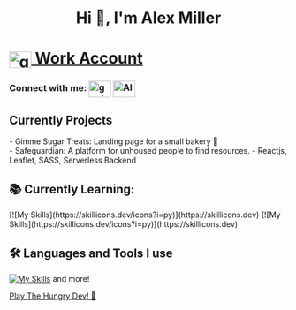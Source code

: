 <h1 align="center">Hi 👋, I'm Alex Miller</h1>
<h1><a href="https://github.com/alexezpt" target="blank"><img align="center" src="https://raw.githubusercontent.com/rahuldkjain/github-profile-readme-generator/master/src/images/icons/Social/github.svg" alt="gunjan1909" height="30" width="40" />  Work Account </a></h1>

<h3 align="left">Connect with me:
<a href="https://www.instagram.com/alexannmill/" target="blank"><img align="center" src="https://raw.githubusercontent.com/rahuldkjain/github-profile-readme-generator/master/src/images/icons/Social/instagram.svg" alt="gunjan.ab" height="30" width="40" /></a>
<a href="https://www.linkedin.com/in/alexannmill/" target="blank"><img align="center" src="https://raw.githubusercontent.com/rahuldkjain/github-profile-readme-generator/master/src/images/icons/Social/linked-in-alt.svg" alt="Alex Miler" height="30" width="40" /></a>
</h3>

  <h2><b> Currently Projects</b></h2>
  - Gimme Sugar Treats: Landing page for a small bakery 🧁
  </br>
  - Safeguardian: A platform for unhoused people to find resources. - Reactjs, Leaflet, SASS, Serverless Backend

 <h2><b>📚 Currently Learning: </b></h2> 
 [![My Skills](https://skillicons.dev/icons?i=py)](https://skillicons.dev)
  [![My Skills](https://skillicons.dev/icons?i=py)](https://skillicons.dev) 
<h2><b>🛠 Languages and Tools I use </b></h2>

[![My Skills](https://skillicons.dev/icons?i=js,html,css,ts,react,nodejs,docker,jest,jquery,postgres,mysql,ruby,vscode,tailwind,express)](https://skillicons.dev) and more!



<a href="https://the-hungry-dev.netlify.app/" >Play The Hungry Dev! 🐍</a>
